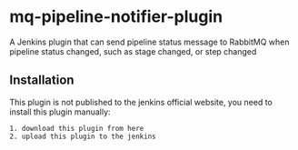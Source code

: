 # mq-pipeline-notifier-plugin
A Jenkins plugin that can send pipeline status message to RabbitMQ when pipeline status changed, such as stage changed, or step changed

## Installation

This plugin is not published to the jenkins official website, you need to install this plugin manually:

    1. download this plugin from here
    2. upload this plugin to the jenkins